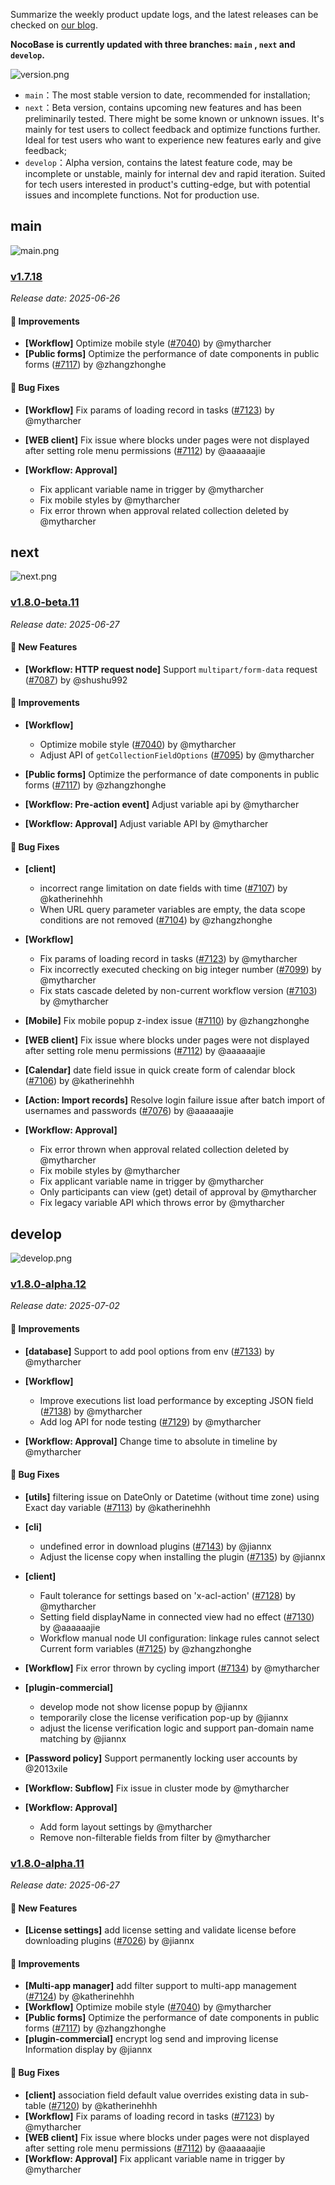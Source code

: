 Summarize the weekly product update logs, and the latest releases can be checked on [our blog](https://www.nocobase.com/en/blog/timeline).

**NocoBase is currently updated with three branches: `main` , `next` and `develop`.**

![version.png](https://static-docs.nocobase.com/ba5f04e27e99c625cb3822da5df07860.png)

* `main`：The most stable version to date, recommended for installation;
* `next`：Beta version, contains upcoming new features and has been preliminarily tested. There might be some known or unknown issues. It's mainly for test users to collect feedback and optimize functions further. Ideal for test users who want to experience new features early and give feedback;
* `develop`：Alpha version, contains the latest feature code, may be incomplete or unstable, mainly for internal dev and rapid iteration. Suited for tech users interested in product's cutting-edge, but with potential issues and incomplete functions. Not for production use.

## main

![main.png](https://static-docs.nocobase.com/47a3c71734c1d0f908b51f9ebd53c0ac.png)

### [v1.7.18](https://www.nocobase.com/en/blog/v1.7.18)

*Release date: 2025-06-26*

#### 🚀 Improvements

- **[Workflow]** Optimize mobile style ([#7040](https://github.com/nocobase/nocobase/pull/7040)) by @mytharcher
- **[Public forms]** Optimize the performance of date components in public forms ([#7117](https://github.com/nocobase/nocobase/pull/7117)) by @zhangzhonghe

#### 🐛 Bug Fixes

- **[Workflow]** Fix params of loading record in tasks ([#7123](https://github.com/nocobase/nocobase/pull/7123)) by @mytharcher
- **[WEB client]** Fix issue where blocks under pages were not displayed after setting role menu permissions ([#7112](https://github.com/nocobase/nocobase/pull/7112)) by @aaaaaajie
- **[Workflow: Approval]**

  - Fix applicant variable name in trigger by @mytharcher
  - Fix mobile styles by @mytharcher
  - Fix error thrown when approval related collection deleted by @mytharcher

## next

![next.png](https://static-docs.nocobase.com/8ed17a0f08cc585018f6de6c8b13947d.png)

### [v1.8.0-beta.11](https://www.nocobase.com/en/blog/v1.8.0-beta.11)

*Release date: 2025-06-27*

#### 🎉 New Features

- **[Workflow: HTTP request node]** Support `multipart/form-data` request ([#7087](https://github.com/nocobase/nocobase/pull/7087)) by @shushu992

#### 🚀 Improvements

- **[Workflow]**

  - Optimize mobile style ([#7040](https://github.com/nocobase/nocobase/pull/7040)) by @mytharcher
  - Adjust API of `getCollectionFieldOptions` ([#7095](https://github.com/nocobase/nocobase/pull/7095)) by @mytharcher
- **[Public forms]** Optimize the performance of date components in public forms ([#7117](https://github.com/nocobase/nocobase/pull/7117)) by @zhangzhonghe
- **[Workflow: Pre-action event]** Adjust variable api by @mytharcher
- **[Workflow: Approval]** Adjust variable API by @mytharcher

#### 🐛 Bug Fixes

- **[client]**

  - incorrect range limitation on date fields with time ([#7107](https://github.com/nocobase/nocobase/pull/7107)) by @katherinehhh
  - When URL query parameter variables are empty, the data scope conditions are not removed ([#7104](https://github.com/nocobase/nocobase/pull/7104)) by @zhangzhonghe
- **[Workflow]**

  - Fix params of loading record in tasks ([#7123](https://github.com/nocobase/nocobase/pull/7123)) by @mytharcher
  - Fix incorrectly executed checking on big integer number ([#7099](https://github.com/nocobase/nocobase/pull/7099)) by @mytharcher
  - Fix stats cascade deleted by non-current workflow version ([#7103](https://github.com/nocobase/nocobase/pull/7103)) by @mytharcher
- **[Mobile]** Fix mobile popup z-index issue ([#7110](https://github.com/nocobase/nocobase/pull/7110)) by @zhangzhonghe
- **[WEB client]** Fix issue where blocks under pages were not displayed after setting role menu permissions ([#7112](https://github.com/nocobase/nocobase/pull/7112)) by @aaaaaajie
- **[Calendar]** date field issue in quick create form of calendar block ([#7106](https://github.com/nocobase/nocobase/pull/7106)) by @katherinehhh
- **[Action: Import records]** Resolve login failure issue after batch import of usernames and passwords ([#7076](https://github.com/nocobase/nocobase/pull/7076)) by @aaaaaajie
- **[Workflow: Approval]**

  - Fix error thrown when approval related collection deleted by @mytharcher
  - Fix mobile styles by @mytharcher
  - Fix applicant variable name in trigger by @mytharcher
  - Only participants can view (get) detail of approval by @mytharcher
  - Fix legacy variable API which throws error by @mytharcher

## develop

![develop.png](https://static-docs.nocobase.com/7fcdd9456a17286d8a439eee52bcb8d2.png)

### [v1.8.0-alpha.12](https://www.nocobase.com/en/blog/v1.8.0-alpha.12)

*Release date: 2025-07-02*

#### 🚀 Improvements

- **[database]** Support to add pool options from env ([#7133](https://github.com/nocobase/nocobase/pull/7133)) by @mytharcher
- **[Workflow]**

  - Improve executions list load performance by excepting JSON field ([#7138](https://github.com/nocobase/nocobase/pull/7138)) by @mytharcher
  - Add log API for node testing ([#7129](https://github.com/nocobase/nocobase/pull/7129)) by @mytharcher
- **[Workflow: Approval]** Change time to absolute in timeline by @mytharcher

#### 🐛 Bug Fixes

- **[utils]** filtering issue on DateOnly or Datetime (without time zone) using Exact day variable ([#7113](https://github.com/nocobase/nocobase/pull/7113)) by @katherinehhh
- **[cli]**

  - undefined error in download plugins ([#7143](https://github.com/nocobase/nocobase/pull/7143)) by @jiannx
  - Adjust the license copy when installing the plugin ([#7135](https://github.com/nocobase/nocobase/pull/7135)) by @jiannx
- **[client]**

  - Fault tolerance for settings based on 'x-acl-action' ([#7128](https://github.com/nocobase/nocobase/pull/7128)) by @mytharcher
  - Setting field displayName in connected view had no effect ([#7130](https://github.com/nocobase/nocobase/pull/7130)) by @aaaaaajie
  - Workflow manual node UI configuration: linkage rules cannot select Current form variables ([#7125](https://github.com/nocobase/nocobase/pull/7125)) by @zhangzhonghe
- **[Workflow]** Fix error thrown by cycling import ([#7134](https://github.com/nocobase/nocobase/pull/7134)) by @mytharcher
- **[plugin-commercial]**

  - develop mode not show license popup by @jiannx
  - temporarily close the license verification pop-up by @jiannx
  - adjust the license verification logic and support pan-domain name matching by @jiannx
- **[Password policy]** Support permanently locking user accounts by @2013xile
- **[Workflow: Subflow]** Fix issue in cluster mode by @mytharcher
- **[Workflow: Approval]**

  - Add form layout settings by @mytharcher
  - Remove non-filterable fields from filter by @mytharcher

### [v1.8.0-alpha.11](https://www.nocobase.com/en/blog/v1.8.0-alpha.11)

*Release date: 2025-06-27*

#### 🎉 New Features

- **[License settings]** add license setting and validate license before downloading plugins ([#7026](https://github.com/nocobase/nocobase/pull/7026)) by @jiannx

#### 🚀 Improvements

- **[Multi-app manager]** add filter support to multi-app management ([#7124](https://github.com/nocobase/nocobase/pull/7124)) by @katherinehhh
- **[Workflow]** Optimize mobile style ([#7040](https://github.com/nocobase/nocobase/pull/7040)) by @mytharcher
- **[Public forms]** Optimize the performance of date components in public forms ([#7117](https://github.com/nocobase/nocobase/pull/7117)) by @zhangzhonghe
- **[plugin-commercial]** encrypt log send and improving license Information display by @jiannx

#### 🐛 Bug Fixes

- **[client]** association field default value overrides existing data in sub-table ([#7120](https://github.com/nocobase/nocobase/pull/7120)) by @katherinehhh
- **[Workflow]** Fix params of loading record in tasks ([#7123](https://github.com/nocobase/nocobase/pull/7123)) by @mytharcher
- **[WEB client]** Fix issue where blocks under pages were not displayed after setting role menu permissions ([#7112](https://github.com/nocobase/nocobase/pull/7112)) by @aaaaaajie
- **[Workflow: Approval]** Fix applicant variable name in trigger by @mytharcher
